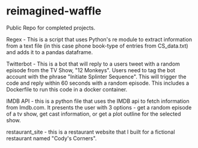 # reimagined-waffle
Public Repo for completed projects.

Regex - This is a script that uses Python's re module to extract information from a text file (in this case phone book-type of entries from CS_data.txt) and adds it to a pandas dataframe. 

Twitterbot - This is a bot that will reply to a users tweet with a random episode from the TV Show, "12 Monkeys". Users need to tag the bot account with the phrase "Initiate Splinter Sequence". This will trigger the code and reply within 60 seconds with a random episode. This includes a Dockerfile to run this code in a docker container. 

IMDB API - this is a python file that uses the IMDB api to fetch information from Imdb.com. It presents the user with 3 options - get a random episode of a tv show, get cast information, or get a plot outline for the selected show. 

restaurant_site - this is a restaurant website that I built for a fictional restaurant named "Cody's Corners". 
